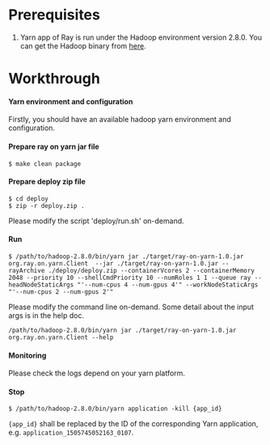 # Prerequisites

1. Yarn app of Ray is run under the Hadoop environment version 2.8.0. You can get the Hadoop binary from [here](http://archive.apache.org/dist/hadoop/common/hadoop-2.8.0/hadoop-2.8.0.tar.gz).

# Workthrough

#### Yarn environment and configuration

Firstly, you should have an available hadoop yarn environment and configuration.

#### Prepare ray on yarn jar file

```shell
$ make clean package
```

#### Prepare deploy zip file

```shell
$ cd deploy
$ zip -r deploy.zip .
```
Please modify the script 'deploy/run.sh' on-demand.

#### Run

```shell
$ /path/to/hadoop-2.8.0/bin/yarn jar ./target/ray-on-yarn-1.0.jar  org.ray.on.yarn.Client  --jar ./target/ray-on-yarn-1.0.jar --rayArchive ./deploy/deploy.zip --containerVcores 2 --containerMemory 2048 --priority 10 --shellCmdPriority 10 --numRoles 1 1 --queue ray --headNodeStaticArgs "'--num-cpus 4 --num-gpus 4'" --workNodeStaticArgs "'--num-cpus 2 --num-gpus 2'"
```

Please modify the command line on-demand. Some detail about the input args is in the help doc.

```shell
/path/to/hadoop-2.8.0/bin/yarn jar ./target/ray-on-yarn-1.0.jar  org.ray.on.yarn.Client --help
```

#### Monitoring

Please check the logs depend on your yarn platform.

#### Stop

```shell
$ /path/to/hadoop-2.8.0/bin/yarn application -kill {app_id}
```

`{app_id}` shall be replaced by the ID of the corresponding Yarn application, e.g. `application_1505745052163_0107`.
